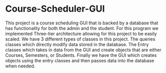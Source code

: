 # Course-Scheduler-GUI
This project is a course scheduling GUI that is backed by a database that has functionality for both the admin and the student. For this program we implemented Three-tier architecture allowing for this project to be easily scaled. We have 3 different types of classes in this project. The queries classes which directly modify data stored in the database. The Entry classes which takes in data from the GUI and create objects that are either Courses, Semesters, or Students. Finally we have the GUI which creates objects using the entry classes and then passes data into the database when needed.

